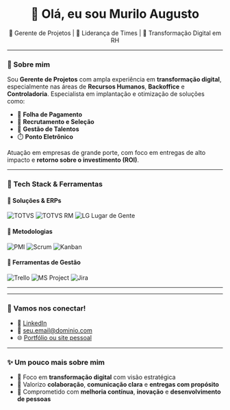 <h1 align="center">👋 Olá, eu sou Murilo Augusto</h1>
<p align="center">
  💼 Gerente de Projetos | 👥 Liderança de Times | 🚀 Transformação Digital em RH  
</p>

---

### 💼 Sobre mim

Sou **Gerente de Projetos** com ampla experiência em **transformação digital**, especialmente nas áreas de **Recursos Humanos**, **Backoffice** e **Controladoria**. Especialista em implantação e otimização de soluções como:

- 🧾 **Folha de Pagamento**
- 🎯 **Recrutamento e Seleção**
- 🧠 **Gestão de Talentos**
- ⏱️ **Ponto Eletrônico**

Atuação em empresas de grande porte, com foco em entregas de alto impacto e **retorno sobre o investimento (ROI)**.

---

### 🧰 Tech Stack & Ferramentas

#### 📌 **Soluções & ERPs**
![TOTVS](https://img.shields.io/badge/TOTVS-Protheus-blue?style=for-the-badge&logo=totvs)
![TOTVS RM](https://img.shields.io/badge/TOTVS-RM-blue?style=for-the-badge)
![LG Lugar de Gente](https://img.shields.io/badge/LG-Lugar%20de%20Gente-green?style=for-the-badge)

#### 📌 **Metodologias**
![PMI](https://img.shields.io/badge/Metodologia-PMI-%23ffdd57?style=for-the-badge)
![Scrum](https://img.shields.io/badge/Scrum-Agile-%23f56b00?style=for-the-badge)
![Kanban](https://img.shields.io/badge/Kanban-Board-%23007ACC?style=for-the-badge)

#### 📌 **Ferramentas de Gestão**
![Trello](https://img.shields.io/badge/Trello-Tool-%23026aa7?style=for-the-badge&logo=trello&logoColor=white)
![MS Project](https://img.shields.io/badge/Microsoft-Project-%23007ACC?style=for-the-badge&logo=microsoft&logoColor=white)
![Jira](https://img.shields.io/badge/Jira-Software-%23026aa7?style=for-the-badge&logo=jira&logoColor=white)

---

---

### 🤝 Vamos nos conectar!

- 💼 [LinkedIn](https://www.linkedin.com/in/seu-usuario)
- 📧 seu.email@dominio.com
- 🌐 [Portfólio ou site pessoal](https://seudominio.com)

---

### ✨ Um pouco mais sobre mim

- 🚀 Foco em **transformação digital** com visão estratégica
- 🤝 Valorizo **colaboração**, **comunicação clara** e **entregas com propósito**
- 🎯 Comprometido com **melhoria contínua**, **inovação** e **desenvolvimento de pessoas**
